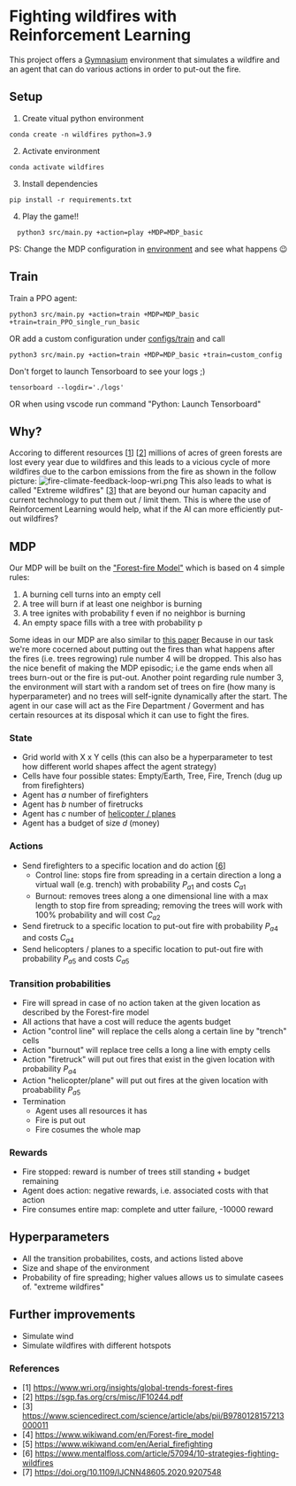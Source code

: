 # Fighting wildfires with Reinforcement Learning

This project offers a [Gymnasium](https://gymnasium.farama.org/index.html) environment that simulates a wildfire and an agent that can do various actions in order to put-out the fire.

## Setup
1. Create vitual python environment
  ```shell
  conda create -n wildfires python=3.9
  ```
2. Activate environment
  ```shell
  conda activate wildfires
  ```
3. Install dependencies
  ```shell
  pip install -r requirements.txt
  ```
4. Play the game!!
  ```shell
    python3 src/main.py +action=play +MDP=MDP_basic
  ```
PS: Change the MDP configuration in [environment](./configs/environment/README.md) and see what happens 😉
## Train
Train a PPO agent:
```
python3 src/main.py +action=train +MDP=MDP_basic +train=train_PPO_single_run_basic
```
OR
add a custom configuration under [configs/train](./configs/train/) and call
```shell
python3 src/main.py +action=train +MDP=MDP_basic +train=custom_config
```
Don't forget to launch Tensorboard to see your logs ;)
```shell
tensorboard --logdir='./logs'
```
OR when using vscode run command "Python: Launch Tensorboard"
## Why?
Accoring to different resources [[1](https://www.wri.org/insights/global-trends-forest-fires)] [[2](https://sgp.fas.org/crs/misc/IF10244.pdf)] millions of acres of green forests are lost every year due to wildfires and this leads to a vicious cycle of more wildfires due to the carbon emissions from the fire as shown in the follow picture:
![fire-climate-feedback-loop-wri.png](https://files.wri.org/d8/s3fs-public/styles/965_wide/s3/2023-08/fire-climate-feedback-loop-wri.png?VersionId=uGo_Op7ZGn.lHtdd_4GL32pGfQHWht7W&itok=8Zv1AymP)
This also leads to what is called "Extreme wildfires" [[3](https://www.sciencedirect.com/science/article/abs/pii/B9780128157213000011)] that are beyond our human capacity and current technology to put them out / limit them.
This is where the use of Reinforcement Learning would help, what if the AI can more efficiently put-out wildfires?

## MDP
Our MDP will be built on the ["Forest-fire Model"](https://www.wikiwand.com/en/Forest-fire_model) which is based on 4 simple rules:
1. A burning cell turns into an empty cell
2. A tree will burn if at least one neighbor is burning
3. A tree ignites with probability f even if no neighbor is burning
4. An empty space fills with a tree with probability p

Some ideas in our MDP are also similar to [this paper](https://doi.org/10.1109/IJCNN48605.2020.9207548)
Because in our task we're more cocerned about putting out the fires than what happens after the fires (i.e. trees regrowing) rule number 4 will be dropped. This also has the nice benefit of making the MDP episodic; i.e the game ends when all trees burn-out or the fire is put-out.
Another point regarding rule number 3, the environment will start with a random set of trees on fire (how many is hyperparameter) and no trees will self-ignite dynamically after the start.
The agent in our case will act as the Fire Department / Goverment and has certain resources at its disposal which it can use to fight the fires.

### State
- Grid world with X x Y cells (this can also be a hyperparameter to test how different world shapes affect the agent strategy)
- Cells have four possible states: Empty/Earth, Tree, Fire, Trench (dug up from firefighters)
- Agent has $a$ number of firefighters
- Agent has $b$ number of firetrucks
- Agent has $c$ number of [helicopter / planes](https://www.wikiwand.com/en/Aerial_firefighting)
- Agent has a budget of size $d$ (money)

### Actions
- Send firefighters to a specific location and do action [[6](https://www.mentalfloss.com/article/57094/10-strategies-fighting-wildfires)]
	- Control line: stops fire from spreading in a certain direction a long a virtual wall (e.g. trench) with probability $P_{a1}$ and costs $C_{a1}$
	- Burnout: removes trees along a one dimensional line with a max length to stop fire from spreading; removing the trees will work with 100% probability and will cost $C_{a2}$
- Send firetruck to a specific location to put-out fire with probability $P_{a4}$ and costs $C_{a4}$
- Send helicopters / planes to a specific location to put-out fire with probability $P_{a5}$ and costs $C_{a5}$

### Transition probabilities
- Fire will spread in case of no action taken at the given location as described by the Forest-fire model
- All actions that have a cost will reduce the agents budget
- Action "control line" will replace the cells along a certain line by "trench" cells
- Action "burnout" will replace tree cells a long a line with empty cells
- Action "firetruck" will put out fires that exist in the given location with probability  $P_{a4}$
- Action "helicopter/plane" will put out fires at the given location with proabability $P_{a5}$
- Termination
	- Agent uses all resources it has
	- Fire is put out
	- Fire cosumes the whole map

### Rewards
- Fire stopped: reward is number of trees still standing + budget remaining
- Agent does action: negative rewards, i.e. associated costs with that action
- Fire consumes entire map: complete and utter failure, -10000 reward
## Hyperparameters
- All the transition probabilites, costs, and actions listed above
- Size and shape of the environment
- Probability of fire spreading; higher values allows us to simulate casees of. "extreme wildfires"
## Further improvements
- Simulate wind
- Simulate wildfires with different hotspots

### References
- [1] https://www.wri.org/insights/global-trends-forest-fires
- [2] https://sgp.fas.org/crs/misc/IF10244.pdf
- [3] https://www.sciencedirect.com/science/article/abs/pii/B9780128157213000011
- [4] https://www.wikiwand.com/en/Forest-fire_model
- [5] https://www.wikiwand.com/en/Aerial_firefighting
- [6] https://www.mentalfloss.com/article/57094/10-strategies-fighting-wildfires
- [7] https://doi.org/10.1109/IJCNN48605.2020.9207548
